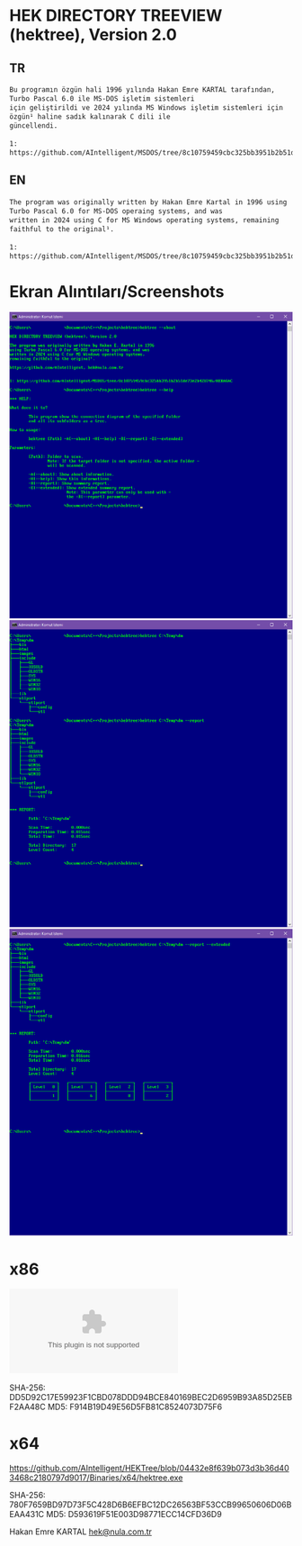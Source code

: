 # HEK DIRECTORY TREEVIEW (hektree), Version 2.0

## TR
    Bu programın özgün hali 1996 yılında Hakan Emre KARTAL tarafından, Turbo Pascal 6.0 ile MS-DOS işletim sistemleri 
    için geliştirildi ve 2024 yılında MS Windows işletim sistemleri için özgün¹ haline sadık kalınarak C dili ile 
    güncellendi.

    1: https://github.com/AIntelligent/MSDOS/tree/8c10759459cbc325bb3951b2b51de73e2b428746/HEKAGAC

## EN
    The program was originally written by Hakan Emre Kartal in 1996 using Turbo Pascal 6.0 for MS-DOS operaing systems, and was
    written in 2024 using C for MS Windows operating systems, remaining faithful to the original¹.
    
    1: https://github.com/AIntelligent/MSDOS/tree/8c10759459cbc325bb3951b2b51de73e2b428746/HEKAGAC

# Ekran Alıntıları/Screenshots

![hektree_1](https://github.com/AIntelligent/HEKTree/blob/eac0efd8417303749c24bee3b155f2cf510e390d/screenshots/hektree_1.PNG)
![hektree_2](https://github.com/AIntelligent/HEKTree/blob/eac0efd8417303749c24bee3b155f2cf510e390d/screenshots/hektree_2.PNG)
![hektree_3](https://github.com/AIntelligent/HEKTree/blob/eac0efd8417303749c24bee3b155f2cf510e390d/screenshots/hektree_3.PNG)

# x86
![](https://github.com/AIntelligent/HEKTree/blob/43803fe55084ac68b8968b0c7b4683fa4d154b1d/Binaries/x86/hektree.exe)

SHA-256: DD5D92C17E59923F1CBD078DDD94BCE840169BEC2D6959B93A85D25EBF2AA48C
MD5: F914B19D49E56D5FB81C8524073D75F6

# x64

https://github.com/AIntelligent/HEKTree/blob/04432e8f639b073d3b36d403468c2180797d9017/Binaries/x64/hektree.exe

SHA-256: 780F7659BD97D73F5C428D6B6EFBC12DC26563BF53CCB99650606D06BEAA431C
MD5: D593619F51E003D98771ECC14CFD36D9

Hakan Emre KARTAL
hek@nula.com.tr

